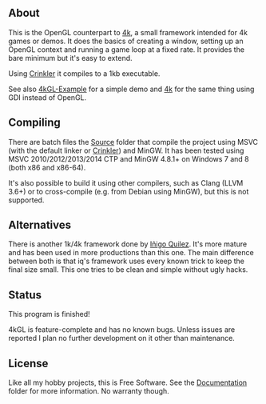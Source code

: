 
## About

This is the OpenGL counterpart to [4k][], a small framework intended for 4k
games or demos. It does the basics of creating a window, setting up an OpenGL
context and running a game loop at a fixed rate. It provides the bare minimum
but it's easy to extend.

Using [Crinkler][] it compiles to a 1kb executable.

See also [4kGL-Example][] for a simple demo and [4k][] for the same thing
using GDI instead of OpenGL.

## Compiling

There are batch files the [Source][] folder that compile the project
using MSVC (with the default linker or [Crinkler][]) and MinGW. It has been
tested using MSVC 2010/2012/2013/2014 CTP and MinGW 4.8.1+ on Windows 7 and 8
(both x86 and x86-64).

It's also possible to build it using other compilers, such as Clang (LLVM 3.6+)
or to cross-compile (e.g. from Debian using MinGW), but this is not supported.

## Alternatives

There is another 1k/4k framework done by [Iñigo Quilez][]. It's more mature
and has been used in more productions than this one. The main difference between
both is that iq's framework uses every known trick to keep the final size small.
This one tries to be clean and simple without ugly hacks.

## Status

This program is finished!

4kGL is feature-complete and has no known bugs. Unless issues are reported
I plan no further development on it other than maintenance.

## License

Like all my hobby projects, this is Free Software. See the [Documentation][]
folder for more information. No warranty though.

[4kGL-Example]: https://github.com/Beluki/4kGL-Example
[4k]: https://github.com/Beluki/4k

[Crinkler]: http://www.crinkler.net
[Iñigo Quilez]: http://www.iquilezles.org/www/material/isystem1k4k/isystem1k4k.htm

[Documentation]: Documentation
[Source]: Source

